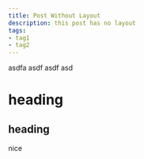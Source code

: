 ```yaml
---
title: Post Without Layout
description: this post has no layout
tags:
- tag1
- tag2
---
```


asdfa asdf asdf asd

# heading

## heading

nice
